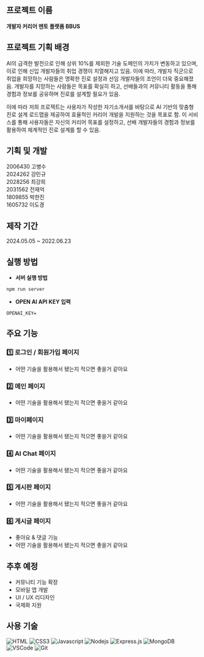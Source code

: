 ## 프로젝트 이름

**개발자 커리어 멘토 플랫폼 BBUS**

## 프로젝트 기획 배경

AI의 급격한 발전으로 인해 상위 10%를 제외한 기술 도메인의 가치가 변동하고 있으며, 이로 인해 신입 개발자들의 취업 경쟁이 치열해지고 있음. 이에 따라, 개발자 직군으로 취업을 희망하는 사람들은 명확한 진로 설정과 선임 개발자들의 조언이 더욱 중요해졌음. 개발자를 지망하는 사람들은 목표를 확실히 하고, 선배들과의 커뮤니티 활동을 통해 경험과 정보를 공유하며 진로를 설계할 필요가 있음.

이에 따라 저희 프로젝트는 사용자가 작성한 자기소개서를 바탕으로 AI 기반의 맞춤형 진로 설계 로드맵을 제공하여 효율적인 커리어 개발을 지원하는 것을 목표로 함. 이 서비스를 통해 사용자들은 자신의 커리어 목표를 설정하고, 선배 개발자들의 경험과 정보를 활용하여 체계적인 진로 설계를 할 수 있음.

## 기획 및 개발

2006430 고병수 <br>
2024262 강민규 <br>
2028256 최강희 <br>
2031562 전재억 <br>
1809855 박한진 <br>
1605732 이도경 <br>

## 제작 기간

2024.05.05 ~ 2022.06.23

## 실행 방법

- **서버 실행 방법**

```jsx
npm run server
```

- **OPEN AI API KEY 입력**

```Code key (.env)
OPENAI_KEY=
```


## 주요 기능

### 1️⃣ 로그인 / 회원가입 페이지

- 어떤 기술을 활용해서 됐는지 적으면 좋을거 같아요

### 2️⃣ 메인 페이지

- 어떤 기술을 활용해서 됐는지 적으면 좋을거 같아요

### 3️⃣ 마이페이지

- 어떤 기술을 활용해서 됐는지 적으면 좋을거 같아요

### 4️⃣ AI Chat 페이지

- 어떤 기술을 활용해서 됐는지 적으면 좋을거 같아요

### 5️⃣ 게시판 페이지

- 어떤 기술을 활용해서 됐는지 적으면 좋을거 같아요

### 6️⃣ 게시글 페이지

- 좋아요 & 댓글 기능
- 어떤 기술을 활용해서 됐는지 적으면 좋을거 같아요

## 추후 예정

- 커뮤니티 기능 확장
- 모바일 앱 개발
- UI / UX 리디자인
- 국제화 지원

## 사용 기술

![HTML](https://img.shields.io/badge/HTML5-E34F26?style=for-the-badge&logo=html5&logoColor=white)
![CSS3](https://img.shields.io/badge/CSS3-1572B6?style=for-the-badge&logo=css3&logoColor=white)
![Javascript](https://img.shields.io/badge/Javascript-F0DB4F?style=for-the-badge&labelColor=black&logo=javascript&logoColor=F0DB4F)
![Nodejs](https://img.shields.io/badge/Nodejs-3C873A?style=for-the-badge&labelColor=black&logo=node.js&logoColor=3C873A)
![Express.js](https://img.shields.io/badge/Express.js-000000?style=for-the-badge&logo=express&logoColor=white)
![MongoDB](https://img.shields.io/badge/MongoDB-4EA94B?style=for-the-badge&logo=mongodb&logoColor=white)
![VSCode](https://img.shields.io/badge/Visual_Studio-0078d7?style=for-the-badge&logo=visual%20studio&logoColor=white)
![Git](https://img.shields.io/badge/Git-F05032?style=for-the-badge&logo=git&logoColor=white)

